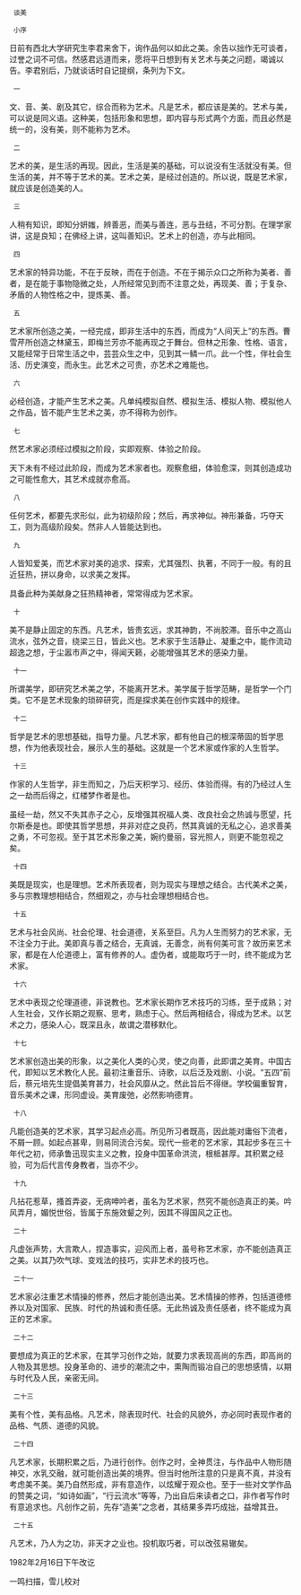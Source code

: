      谈美 

     小序 

  日前有西北大学研究生李君来舍下，询作品何以如此之美。余告以拙作无可谈者，过誉之词不可信。然感君远道而来，愿将平日想到有关艺术与美之问题，竭诚以告。李君别后，乃就谈话时自记提纲，条列为下文。 

     一 

  文、音、美、剧及其它，综合而称为艺术。凡是艺术，都应该是美的。艺术与美，可以说是同义语。这种美，包括形象和思想，即内容与形式两个方面，而且必然是统一的，没有美，则不能称为艺术。 

     二 

  艺术的美，是生活的再现。因此，生活是美的基础，可以说没有生活就没有美。但生活的美，并不等于艺术的美。艺术之美，是经过创造的。所以说，既是艺术家，就应该是创造美的人。 

     三 

  人稍有知识，即知分妍媸，辨善恶，而美与善连，恶与丑结，不可分割。在理学家讲，这是良知；在佛经上讲，这叫善知识。艺术上的创造，亦与此相同。 

     四 

  艺术家的特异功能，不在于反映，而在于创造。不在于揭示众口之所称为美者、善者，是在能于事物隐微之处，人所经常见到而不注意之处，再现美、善；于复杂、矛盾的人物性格之中，提炼美、善。 

     五 

  艺术家所创造之美，一经完成，即非生活中的东西，而成为“人间天上”的东西。曹雪芹所创造之林黛玉，即梅兰芳亦不能再现之于舞台。但林之形象、性格、语言，又能经常于日常生活之中，芸芸众生之中，见到其一鳞一爪。此一个性，伴社会生活、历史演变，而永生。此艺术之可贵，亦艺术之难能也。 

     六 

  必经创造，才能产生艺术之美。凡单纯模拟自然、模拟生活、模拟人物、模拟他人之作品，皆不能产生艺术之美，亦不得称为创作。 

     七 

  然艺术家必须经过模拟之阶段，实即观察、体验之阶段。 

  天下未有不经过此阶段，而成为艺术家者也。观察愈细，体验愈深，则其创造成功之可能性愈大，其艺术成就亦愈高。 

     八 

  任何艺术，都要先求形似，此为初级阶段；然后，再求神似。神形兼备，巧夺天工，则为高级阶段矣。然非人人皆能达到也。 

     九 

  人皆知爱美，而艺术家对美的追求、探索，尤其强烈、执著，不同于一般。有的且近狂热，拼以身命，以求美之发挥。 

  具备此种为美献身之狂热精神者，常常得成为艺术家。 

     十 

  美不是静止固定的东西。凡艺术，皆贵玄远，求其神韵，不尚胶滞。音乐中之高山流水，弦外之音，绕梁三日，皆此义也。艺术家于生活静止、凝重之中，能作流动超逸之想，于尘嚣市声之中，得闻天籁，必能增强其艺术的感染力量。 

     十一 

  所谓美学，即研究艺术美之学，不能离开艺术。美学属于哲学范畴，是哲学一个门类。它不是艺术现象的琐碎研究，而是探求美在创作实践中的规律。 

     十二 

  哲学是艺术的思想基础，指导力量。凡艺术家，都有他自己的根深蒂固的哲学思想，作为他表现社会，展示人生的基础。这就是一个艺术家或作家的人生哲学。 

     十三 

  作家的人生哲学，非生而知之，乃后天积学习、经历、体验而得。有的乃经过人生之一劫而后得之，红楼梦作者是也。 

  虽经一劫，然又不失其赤子之心，反增强其祝福人类、改良社会之热诚与愿望，托尔斯泰是也。即使其哲学思想，并非对症之良药，然其真诚的无私之心，追求善美之勇，不可忽视。至于其艺术形象之美，婉约曼丽，容光照人，则更不能忽视之矣。 

     十四 

  美既是现实，也是理想。艺术所表现者，则为现实与理想之结合。古代美术之美，多与宗教理想相结合，然细观之，亦与社会理想相结合也。 

     十五 

  艺术与社会风尚、社会伦理、社会道德，关系至巨。凡为人生而努力的艺术家，无不注全力于此。美即真与善之结合，无真诚，无善念，尚有何美可言？故历来艺术家，都是在人伦道德上，富有修养的人。虚伪者，或能取巧于一时，终不能成为艺术家。 

     十六 

  艺术中表现之伦理道德，非说教也。艺术家长期作艺术技巧的习练，至于成熟；对人生社会，又作长期之观察、思考，熟虑于心。然后两相结合，得成为艺术。以艺术之力，感染人心，既深且永，故谓之潜移默化。 

     十七 

  艺术家创造出美的形象，以之美化人类的心灵，使之向善，此即谓之美育。中国古代，即知以艺术教化人民。最初注重音乐、诗歌，以后泛及戏剧、小说。“五四”前后，蔡元培先生提倡美育甚力，社会风靡从之。然此旨后不得继。学校偏重智育，音乐美术之课，形同虚设。美育废弛，必然影响德育。 

     十八 

  凡能创造美的艺术家，其学习起点必高。所见所习者既高，因此能对庸俗下流者，不屑一顾。如起点甚卑，则易同流合污矣。现代一些老的艺术家，其起步多在三十年代之初，师承鲁迅现实主义之教，投身中国革命洪流，根柢甚厚。其积累之经验，可为后代言传身教者，当亦不少。 

     十九 

  凡拈花惹草，搔首弄姿，无病呻吟者，虽名为艺术家，然究不能创造真正的美。吟风弄月，媚悦世俗，皆属于东施效颦之列，因其不得国风之正也。 

     二十 

  凡虚张声势，大言欺人，捏造事实，迎风而上者，虽号称艺术家，亦不能创造真正之美。以其乃吹气球、变戏法的技巧，实非艺术的技巧也。 

     二十一 

  艺术家必注重艺术情操的修养，然后才能创造出美。艺术情操的修养，包括道德修养以及对国家、民族、时代的热诚和责任感。无此热诚及责任感者，终不能成为真正的艺术家。 

     二十二 

  要想成为真正的艺术家，在其学习创作之始，就要力求表现高尚的东西，即高尚的人物及其思想。投身革命的、进步的潮流之中，熏陶而锻冶自己的思想感情，以期与时代及人民，亲密无间。 

     二十三 

  美有个性，美有品格。凡艺术，除表现时代、社会的风貌外，亦必同时表现作者的品格、气质、道德的风貌。 

     二十四 

  凡艺术家，长期积累之后，乃进行创作。创作之时，全神贯注，与作品中人物形随神交，水乳交融，就可能创造出美的境界。但当时他所注意的只是真不真，并没有考虑美不美。美乃自然形成，非有意造作，以炫耀于观众也。至于一些对文学作品的赞美之词，“如诗如画”，“行云流水”等等，乃出自后来读者之口，非作者写作时有意追求也。凡创作之前，先存“造美”之念者，其结果多弄巧成拙，益增其丑。 

     二十五 

  凡艺术，乃人为之功，非天才之业也。投机取巧者，可以改弦易辙矣。 

  1982年2月16日下午改讫 

  一鸣扫描，雪儿校对 


